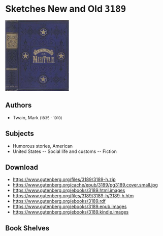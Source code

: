 # Sketches New and Old <kbd>3189</kbd>

![](./cover.medium.jpg "")

## Authors


 - Twain, Mark <small>(1835 - 1910)</small>

## Subjects


 - Humorous stories, American
 - United States -- Social life and customs -- Fiction

## Download


 - https://www.gutenberg.org/files/3189/3189-h.zip
 - https://www.gutenberg.org/cache/epub/3189/pg3189.cover.small.jpg
 - https://www.gutenberg.org/ebooks/3189.html.images
 - https://www.gutenberg.org/files/3189/3189-h/3189-h.htm
 - https://www.gutenberg.org/ebooks/3189.rdf
 - https://www.gutenberg.org/ebooks/3189.epub.images
 - https://www.gutenberg.org/ebooks/3189.kindle.images

## Book Shelves


